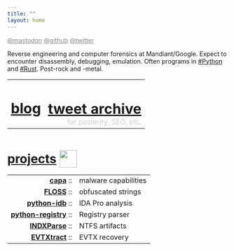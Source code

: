 ```yaml
---
title: ""
layout: home
---
```

<span id="me-links">
  <a rel="me" href="https://mastodon.social/@williballenthin">@mastodon</a>
  <a rel="me" href="https://github.com/williballenthin">@github</a>
  <a rel="me" href="https://twitter.com/williballenthin">@twitter</a>
  <style>
    #me-links a {
      color: #888;
      font-size: 14px;
    }
    #title {
      /* pull these links right under the title */
      margin-bottom: 0px;
    }
    td, th {
      border: 0px;
    }
  </style>
</span>

Reverse engineering and computer forensics at Mandiant/Google.
Expect to encounter disassembly, debugging, emulation.
Often programs in [#Python](./tags/python/) and [#Rust](./tags/rust/). 
Post-rock and -metal.


<table id="content-links">
  <tr>
    <td>
      <h1>
        <a href="./posts/">blog</a>
      </h1>
    </td>
    <td>
      <h1>
        <a href="./tweets/">tweet archive</a>
      </h1>
      for posterity, SEO, etc.
    </td>
  </tr>
  <style>
    #content-links {
      width: 100%;
    }
    #content-links tr td {
    }
    #content-links tr td:first-child {
      text-align: left;
    }
    #content-links tr td:nth-child(2) {
      text-align: right;
      color: #ccc;
    }
    #content-links tr td:nth-child(2) h1 {
      margin-bottom: 0;
    }
  </style>
</table>


<div id="projects">

# [projects](https://github.com/williballenthin/) <img src="https://github.githubassets.com/images/modules/logos_page/GitHub-Mark.png" height="40px" style="position: relative;top: 10px;"></img>


|                 	                                                          |                      |
|---------------------------------------------------------------------------	|--------------------  |
| **[capa](https://github.com/mandiant/capa)**                                | malware capabilities |
| **[FLOSS](https://github.com/mandiant/flare-floss)**                        | obfuscated strings   |
| **[python-idb](https://github.com/williballenthin/python-idb)**             | IDA Pro analysis     |
| **[python-registry](https://github.com/williballenthin/python-registry)**   | Registry parser      |
| **[INDXParse](https://github.com/williballenthin/INDXParse)**               | NTFS artifacts       |
| **[EVTXtract](https://github.com/williballenthin/EVTXtract)**               | EVTX recovery        |
  <style>
    #projects table tr td:first-child {
      text-align: right;
    }

    #projects table tr td:first-child::after {
      content: ' :: ';
      color: var(--main-decoration-color);
    }
  </style>
</div>